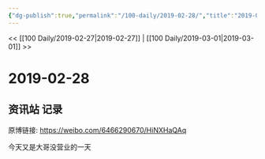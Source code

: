 ```yaml
---
{"dg-publish":true,"permalink":"/100-daily/2019-02-28/","title":"2019-02-28"}
---
```



<< [[100 Daily/2019-02-27\|2019-02-27]] | [[100 Daily/2019-03-01\|2019-03-01]] >>

# 2019-02-28

## 资讯站 记录

原博链接: https://weibo.com/6466290670/HiNXHaQAq

今天又是大哥没营业的一天
